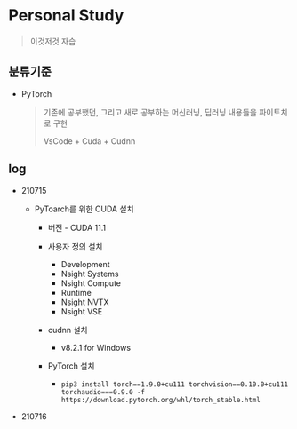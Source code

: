 # Personal Study

> 이것저것 자습



## 분류기준

- PyTorch

  > 기존에 공부했던, 그리고 새로 공부하는 머신러닝, 딥러닝 내용들을 파이토치로 구현
  >
  > VsCode + Cuda + Cudnn

  


## log

- 210715

  - PyToarch를 위한 CUDA 설치

    - 버전 - CUDA 11.1

    - 사용자 정의 설치

      - Development
      - Nsight Systems
      - Nsight Compute
      - Runtime
      - Nsight NVTX
      - Nsight VSE

    - cudnn 설치

      - v8.2.1 for Windows

    - PyTorch 설치

      - ```
        pip3 install torch==1.9.0+cu111 torchvision==0.10.0+cu111 torchaudio===0.9.0 -f https://download.pytorch.org/whl/torch_stable.html
        ```

- 210716

